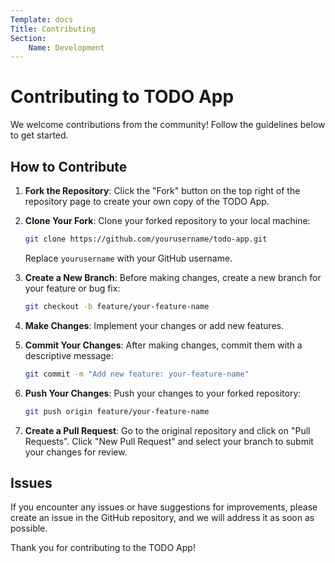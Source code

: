 ```yaml
---
Template: docs
Title: Contributing
Section:
    Name: Development
---
```


# Contributing to TODO App

We welcome contributions from the community! Follow the guidelines below to get started.

## How to Contribute

1. **Fork the Repository**: Click the "Fork" button on the top right of the repository page to create your own copy of the TODO App.

2. **Clone Your Fork**: Clone your forked repository to your local machine:

   ```bash
   git clone https://github.com/yourusername/todo-app.git
   ```

   Replace `yourusername` with your GitHub username.

3. **Create a New Branch**: Before making changes, create a new branch for your feature or bug fix:

   ```bash
   git checkout -b feature/your-feature-name
   ```

4. **Make Changes**: Implement your changes or add new features.

5. **Commit Your Changes**: After making changes, commit them with a descriptive message:

   ```bash
   git commit -m "Add new feature: your-feature-name"
   ```

6. **Push Your Changes**: Push your changes to your forked repository:

   ```bash
   git push origin feature/your-feature-name
   ```

7. **Create a Pull Request**: Go to the original repository and click on "Pull Requests". Click "New Pull Request" and select your branch to submit your changes for review.


## Issues

If you encounter any issues or have suggestions for improvements, please create an issue in the GitHub repository, and we will address it as soon as possible.

Thank you for contributing to the TODO App!